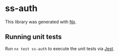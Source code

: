 # ss-auth

This library was generated with [Nx](https://nx.dev).

## Running unit tests

Run `nx test ss-auth` to execute the unit tests via [Jest](https://jestjs.io).
